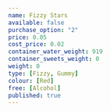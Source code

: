 ```yaml
---
name: Fizzy Stars
available: false
purchase_option: "2"
price: 0.05
cost_price: 0.02
container_water_weight: 919
container_sweets_weight: 0
weight: 0
type: [Fizzy, Gummy]
colour: [Red]
free: [Alcohol]
published: true
---
```

